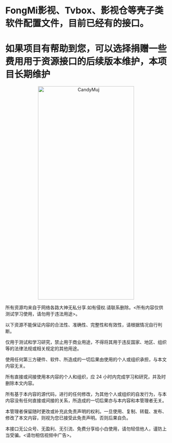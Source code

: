 # FongMi影视、Tvbox、影视仓等壳子类软件配置文件，目前已经有的接口。

# 如果项目有帮助到您，可以选择捐赠一些费用用于资源接口的后续版本维护，本项目长期维护
<div align=center>
<img src="https://d.kstore.space/download/7504/s.jpg" alt="CandyMuj" width="300" height="665" />
</div>

所有资源均来自于网络各路大神无私分享.如有侵权.请联系删除。<所有内容仅供测试学习使用，请勿用于违法用途>。

以下资源不能保证内容的合法性、准确性、完整性和有效性，请根据情况自行判断。

仅用于测试和学习研究，禁止用于商业用途，不得将其用于违反国家、地区、组织等的法律法规或相关规定的其他用途。

使用任何第三方硬件、软件、所造成的一切后果由使用的个人或组织承担，与本文内容无关。

所有直接或间接使用本内容的个人和组织，应 24 小时内完成学习和研究，并及时删除本文内容。

所有基于本内容的源代码，进行的任何修改，为其他个人或组织的自发行为，与本内容没有任何直接或间接的关系，所造成的一切后果亦与本内容和本管理者无关。

本管理者保留随时更改或补充此免责声明的权利。一旦使用、复制、转载、发布、修改了本文内容，则视为您已接受此免责声明。否则后果自负。

本接口无公众号、无盈利、无引流、免费分享给小白使用，请勿轻信他人，谨防上当受骗。<请勿相信视频中广告>。

